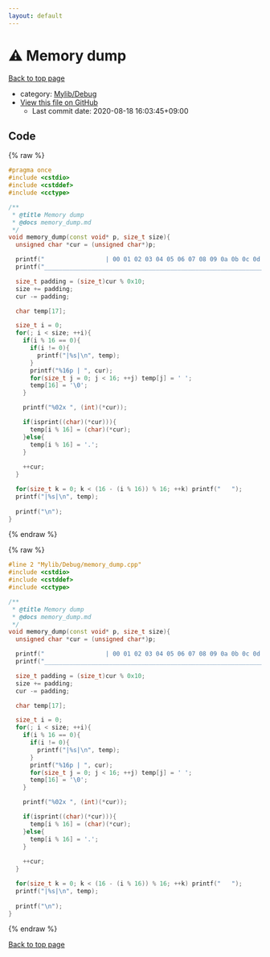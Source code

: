 ```yaml
---
layout: default
---
```


<!-- mathjax config similar to math.stackexchange -->
<script type="text/javascript" async
  src="https://cdnjs.cloudflare.com/ajax/libs/mathjax/2.7.5/MathJax.js?config=TeX-MML-AM_CHTML">
</script>
<script type="text/x-mathjax-config">
  MathJax.Hub.Config({
    TeX: { equationNumbers: { autoNumber: "AMS" }},
    tex2jax: {
      inlineMath: [ ['$','$'] ],
      processEscapes: true
    },
    "HTML-CSS": { matchFontHeight: false },
    displayAlign: "left",
    displayIndent: "2em"
  });
</script>

<script type="text/javascript" src="https://cdnjs.cloudflare.com/ajax/libs/jquery/3.4.1/jquery.min.js"></script>
<script src="https://cdn.jsdelivr.net/npm/jquery-balloon-js@1.1.2/jquery.balloon.min.js" integrity="sha256-ZEYs9VrgAeNuPvs15E39OsyOJaIkXEEt10fzxJ20+2I=" crossorigin="anonymous"></script>
<script type="text/javascript" src="../../../assets/js/copy-button.js"></script>
<link rel="stylesheet" href="../../../assets/css/copy-button.css" />


# :warning: Memory dump

<a href="../../../index.html">Back to top page</a>

* category: <a href="../../../index.html#0f67555b3039d368e55db69bb4454f7e">Mylib/Debug</a>
* <a href="{{ site.github.repository_url }}/blob/master/Mylib/Debug/memory_dump.cpp">View this file on GitHub</a>
    - Last commit date: 2020-08-18 16:03:45+09:00




## Code

<a id="unbundled"></a>
{% raw %}
```cpp
#pragma once
#include <cstdio>
#include <cstddef>
#include <cctype>

/**
 * @title Memory dump
 * @docs memory_dump.md
 */
void memory_dump(const void* p, size_t size){
  unsigned char *cur = (unsigned char*)p;

  printf("                 | 00 01 02 03 04 05 06 07 08 09 0a 0b 0c 0d 0e 0f\n");
  printf("__________________________________________________________________\n");

  size_t padding = (size_t)cur % 0x10;
  size += padding;
  cur -= padding;

  char temp[17];

  size_t i = 0;
  for(; i < size; ++i){
    if(i % 16 == 0){
      if(i != 0){
        printf("|%s|\n", temp);
      }
      printf("%16p | ", cur);
      for(size_t j = 0; j < 16; ++j) temp[j] = ' ';
      temp[16] = '\0';
    }

    printf("%02x ", (int)(*cur));

    if(isprint((char)(*cur))){
      temp[i % 16] = (char)(*cur);
    }else{
      temp[i % 16] = '.';
    }
    
    ++cur;
  }

  for(size_t k = 0; k < (16 - (i % 16)) % 16; ++k) printf("   ");
  printf("|%s|\n", temp);
  
  printf("\n");
}

```
{% endraw %}

<a id="bundled"></a>
{% raw %}
```cpp
#line 2 "Mylib/Debug/memory_dump.cpp"
#include <cstdio>
#include <cstddef>
#include <cctype>

/**
 * @title Memory dump
 * @docs memory_dump.md
 */
void memory_dump(const void* p, size_t size){
  unsigned char *cur = (unsigned char*)p;

  printf("                 | 00 01 02 03 04 05 06 07 08 09 0a 0b 0c 0d 0e 0f\n");
  printf("__________________________________________________________________\n");

  size_t padding = (size_t)cur % 0x10;
  size += padding;
  cur -= padding;

  char temp[17];

  size_t i = 0;
  for(; i < size; ++i){
    if(i % 16 == 0){
      if(i != 0){
        printf("|%s|\n", temp);
      }
      printf("%16p | ", cur);
      for(size_t j = 0; j < 16; ++j) temp[j] = ' ';
      temp[16] = '\0';
    }

    printf("%02x ", (int)(*cur));

    if(isprint((char)(*cur))){
      temp[i % 16] = (char)(*cur);
    }else{
      temp[i % 16] = '.';
    }
    
    ++cur;
  }

  for(size_t k = 0; k < (16 - (i % 16)) % 16; ++k) printf("   ");
  printf("|%s|\n", temp);
  
  printf("\n");
}

```
{% endraw %}

<a href="../../../index.html">Back to top page</a>


